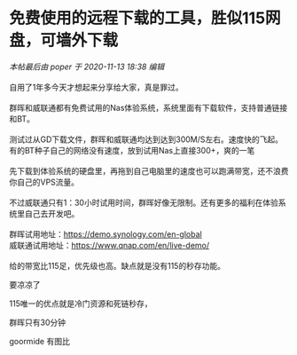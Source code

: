 # 免费使用的远程下载的工具，胜似115网盘，可墙外下载


<i class="pstatus"> 本帖最后由 poper 于 2020-11-13 18:38 编辑 </i><br />
<br />
自用了1年多今天才想起来分享给大家，真是罪过。<br />
<br />
群晖和威联通都有免费试用的Nas体验系统，系统里面有下载软件，支持普通链接和BT。<br />
<br />
测试过从GD下载文件，群晖和威联通均达到达到300M/S左右。速度快的飞起。有的BT种子自己的网络没有速度，放到试用Nas上直接300+，爽的一笔<br />
<br />
先下载到体验系统的硬盘里，再拖到自己电脑里的速度也可以跑满带宽，还不浪费你自己的VPS流量。<br />
<br />
不过威联通只有1：30小时试用时间，群晖好像无限制。还有更多的福利在体验系统里自己去开发吧。<br />
<br />
群晖试用地址：https://demo.synology.com/en-global<br />
威联通试用地址：https://www.qnap.com/en/live-demo/<br />
<br />
给的带宽比115足，优先级也高。缺点就是没有115的秒存功能。<br />


要凉凉了<img id="aimg_q6g89" onclick="zoom(this, this.src, 0, 0, 0)" class="zoom" src="https://cdn.jsdelivr.net/gh/hishis/forum-master/public/images/patch.gif" onmouseover="img_onmouseoverfunc(this)" onload="thumbImg(this)" border="0" alt="" />

115唯一的优点就是冷门资源和死链秒存，

群晖只有30分钟

goormide 有图比
